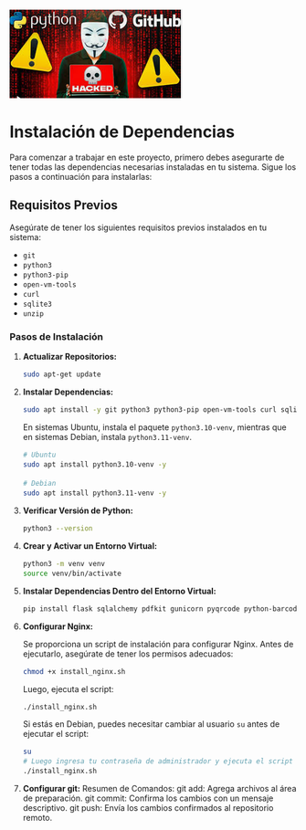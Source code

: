 ![Texto alternativo](static/servidor_db_/1.png)

# Instalación de Dependencias

Para comenzar a trabajar en este proyecto, primero debes asegurarte de tener todas las dependencias necesarias instaladas en tu sistema. Sigue los pasos a continuación para instalarlas:

## Requisitos Previos

Asegúrate de tener los siguientes requisitos previos instalados en tu sistema:

- `git`
- `python3`
- `python3-pip`
- `open-vm-tools`
- `curl`
- `sqlite3`
- `unzip`

### Pasos de Instalación

1. **Actualizar Repositorios:**

   ```bash
   sudo apt-get update
   ```

2. **Instalar Dependencias:**

   ```bash
   sudo apt install -y git python3 python3-pip open-vm-tools curl sqlite3 unzip
   ```

   En sistemas Ubuntu, instala el paquete `python3.10-venv`, mientras que en sistemas Debian, instala `python3.11-venv`.

   ```bash
   # Ubuntu
   sudo apt install python3.10-venv -y

   # Debian
   sudo apt install python3.11-venv -y
   ```

3. **Verificar Versión de Python:**

   ```bash
   python3 --version
   ```

4. **Crear y Activar un Entorno Virtual:**

   ```bash
   python3 -m venv venv
   source venv/bin/activate
   ```

5. **Instalar Dependencias Dentro del Entorno Virtual:**

   ```bash
   pip install flask sqlalchemy pdfkit gunicorn pyqrcode python-barcode qrcode pillow
   ```

6. **Configurar Nginx:**

   Se proporciona un script de instalación para configurar Nginx. Antes de ejecutarlo, asegúrate de tener los permisos adecuados:

   ```bash
   chmod +x install_nginx.sh
   ```

   Luego, ejecuta el script:

   ```bash
   ./install_nginx.sh
   ```

   Si estás en Debian, puedes necesitar cambiar al usuario `su` antes de ejecutar el script:

   ```bash
   su
   # Luego ingresa tu contraseña de administrador y ejecuta el script
   ./install_nginx.sh
   ``` 
6. **Configurar git:**
Resumen de Comandos:
git add: Agrega archivos al área de preparación.
git commit: Confirma los cambios con un mensaje descriptivo.
git push: Envía los cambios confirmados al repositorio remoto.